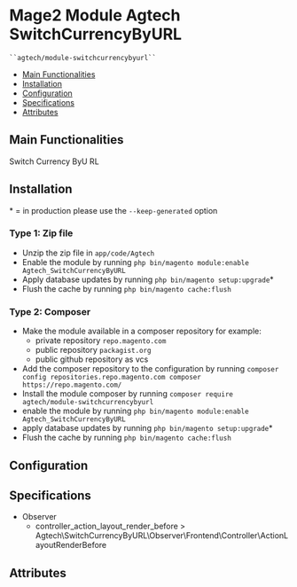# Mage2 Module Agtech SwitchCurrencyByURL

    ``agtech/module-switchcurrencybyurl``

 - [Main Functionalities](#markdown-header-main-functionalities)
 - [Installation](#markdown-header-installation)
 - [Configuration](#markdown-header-configuration)
 - [Specifications](#markdown-header-specifications)
 - [Attributes](#markdown-header-attributes)


## Main Functionalities
Switch Currency ByU RL

## Installation
\* = in production please use the `--keep-generated` option

### Type 1: Zip file

 - Unzip the zip file in `app/code/Agtech`
 - Enable the module by running `php bin/magento module:enable Agtech_SwitchCurrencyByURL`
 - Apply database updates by running `php bin/magento setup:upgrade`\*
 - Flush the cache by running `php bin/magento cache:flush`

### Type 2: Composer

 - Make the module available in a composer repository for example:
    - private repository `repo.magento.com`
    - public repository `packagist.org`
    - public github repository as vcs
 - Add the composer repository to the configuration by running `composer config repositories.repo.magento.com composer https://repo.magento.com/`
 - Install the module composer by running `composer require agtech/module-switchcurrencybyurl`
 - enable the module by running `php bin/magento module:enable Agtech_SwitchCurrencyByURL`
 - apply database updates by running `php bin/magento setup:upgrade`\*
 - Flush the cache by running `php bin/magento cache:flush`


## Configuration




## Specifications

 - Observer
	- controller_action_layout_render_before > Agtech\SwitchCurrencyByURL\Observer\Frontend\Controller\ActionLayoutRenderBefore


## Attributes



